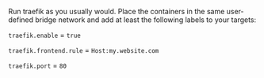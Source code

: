 Run traefik as you usually would. Place the containers in the same user-defined bridge network and add at least the following labels to your targets:

`traefik.enable` = `true`

`traefik.frontend.rule` = `Host:my.website.com`

`traefik.port` = `80`
